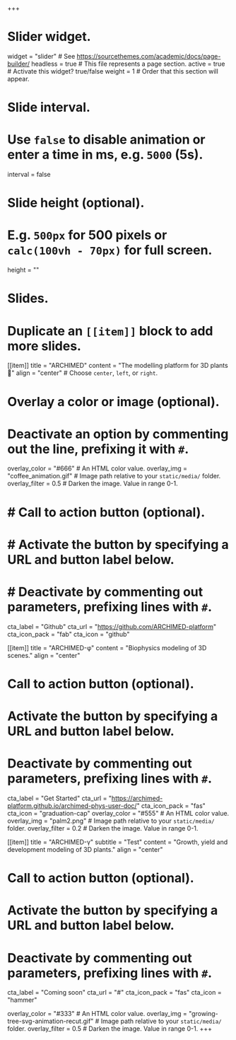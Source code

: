 +++
# Slider widget.
widget = "slider"  # See https://sourcethemes.com/academic/docs/page-builder/
headless = true  # This file represents a page section.
active = true  # Activate this widget? true/false
weight = 1  # Order that this section will appear.

# Slide interval.
# Use `false` to disable animation or enter a time in ms, e.g. `5000` (5s).
interval = false

# Slide height (optional).
# E.g. `500px` for 500 pixels or `calc(100vh - 70px)` for full screen.
height = ""

# Slides.
# Duplicate an `[[item]]` block to add more slides.
[[item]]
  title = "ARCHIMED"
  content = "The modelling platform for 3D plants :deciduous_tree:"
  align = "center"  # Choose `center`, `left`, or `right`.

  # Overlay a color or image (optional).
  #   Deactivate an option by commenting out the line, prefixing it with `#`.
  overlay_color = "#666"  # An HTML color value.
  overlay_img = "coffee_animation.gif"  # Image path relative to your `static/media/` folder.
  overlay_filter = 0.5  # Darken the image. Value in range 0-1.

  # # Call to action button (optional).
  # #   Activate the button by specifying a URL and button label below.
  # #   Deactivate by commenting out parameters, prefixing lines with `#`.
  cta_label = "Github"
  cta_url = "https://github.com/ARCHIMED-platform"
  cta_icon_pack = "fab"
  cta_icon = "github"
  
[[item]]
  title = "ARCHIMED-φ"
  content = "Biophysics modeling of 3D scenes."
  align = "center"
  # Call to action button (optional).
  #   Activate the button by specifying a URL and button label below.
  #   Deactivate by commenting out parameters, prefixing lines with `#`.
  cta_label = "Get Started"
  cta_url = "https://archimed-platform.github.io/archimed-phys-user-doc/"
  cta_icon_pack = "fas"
  cta_icon = "graduation-cap"
  overlay_color = "#555"  # An HTML color value.
  overlay_img = "palm2.png"  # Image path relative to your `static/media/` folder.
  overlay_filter = 0.2  # Darken the image. Value in range 0-1.

[[item]]
  title = "ARCHIMED-γ"
  subtitle = "Test"
  content = "Growth, yield and development modeling of 3D plants."
  align = "center"
  # Call to action button (optional).
  #   Activate the button by specifying a URL and button label below.
  #   Deactivate by commenting out parameters, prefixing lines with `#`.
  cta_label = "Coming soon"
  cta_url = "#"
  cta_icon_pack = "fas"
  cta_icon = "hammer"

  overlay_color = "#333"  # An HTML color value.
  overlay_img = "growing-tree-svg-animation-recut.gif"  # Image path relative to your `static/media/` folder.
  overlay_filter = 0.5  # Darken the image. Value in range 0-1.
+++
